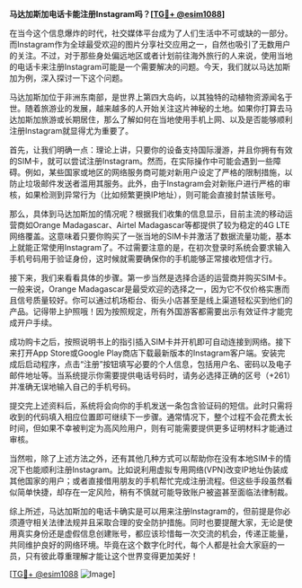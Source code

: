 **马达加斯加电话卡能注册Instagram吗？[[TG💪+ @esim1088](https://t.me/s/esim1088)]**

在当今这个信息爆炸的时代，社交媒体平台成为了人们生活中不可或缺的一部分。而Instagram作为全球最受欢迎的图片分享社交应用之一，自然也吸引了无数用户的关注。不过，对于那些身处偏远地区或者计划前往海外旅行的人来说，使用当地的电话卡来注册Instagram可能是一个需要解决的问题。今天，我们就以马达加斯加为例，深入探讨一下这个问题。

马达加斯加位于非洲东南部，是世界上第四大岛屿，以其独特的动植物资源闻名于世。随着旅游业的发展，越来越多的人开始关注这片神秘的土地。如果你打算去马达加斯加旅游或长期居住，那么了解如何在当地使用手机上网、以及是否能够顺利注册Instagram就显得尤为重要了。

首先，让我们明确一点：理论上讲，只要你的设备支持国际漫游，并且你拥有有效的SIM卡，就可以尝试注册Instagram。然而，在实际操作中可能会遇到一些障碍。例如，某些国家或地区的网络服务商可能对新用户设定了严格的限制措施，以防止垃圾邮件发送者滥用其服务。此外，由于Instagram会对新账户进行严格的审核，如果检测到异常行为（比如频繁更换IP地址），则可能会直接封禁该账号。

那么，具体到马达加斯加的情况呢？根据我们收集的信息显示，目前主流的移动运营商如Orange Madagascar、Airtel Madagascar等都提供了较为稳定的4G LTE网络覆盖。这意味着只要你购买了一张当地的SIM卡并激活了数据流量功能，基本上就能正常使用Instagram了。不过需要注意的是，在初次登录时系统会要求输入手机号码用于验证身份，这时候就需要确保你的手机能够正常接收短信才行。

接下来，我们来看看具体的步骤。第一步当然是选择合适的运营商并购买SIM卡。一般来说，Orange Madagascar是最受欢迎的选择之一，因为它不仅价格实惠而且信号质量较好。你可以通过机场柜台、街头小店甚至是线上渠道轻松买到他们的产品。记得带上护照哦！因为按照规定，所有外国游客都需要出示有效证件才能完成开户手续。

成功购卡之后，按照说明书上的指引插入SIM卡并开机即可自动连接到网络。接下来打开App Store或Google Play商店下载最新版本的Instagram客户端。安装完成后启动程序，点击“注册”按钮填写必要的个人信息，包括用户名、密码以及电子邮件地址等。当系统提示你需要提供电话号码时，请务必选择正确的区号（+261）并准确无误地输入自己的手机号码。

提交完上述资料后，系统将会向你的手机发送一条包含验证码的短信。此时只需将收到的代码填入相应位置即可继续下一步骤。通常情况下，整个过程不会花费太长时间，但如果不幸被判定为高风险用户，则有可能需要提供更多证明材料才能通过审核。

当然啦，除了上述方法之外，还有其他几种方式可以帮助你在没有本地SIM卡的情况下也能顺利注册Instagram。比如说利用虚拟专用网络(VPN)改变IP地址伪装成其他国家的用户；或者直接借用朋友的手机帮忙完成注册流程。但这些手段虽然看似简单快捷，却存在一定风险，稍有不慎就可能导致账户被盗甚至面临法律制裁。

综上所述，马达加斯加的电话卡确实是可以用来注册Instagram的，但前提是你必须遵守相关法律法规并且采取合理的安全防护措施。同时也要提醒大家，无论是使用真实身份还是虚假信息创建账号，都应该珍惜每一次交流的机会，传递正能量，共同维护良好的网络环境。毕竟在这个数字化时代，每个人都是社会大家庭的一员，只有彼此尊重理解才能让这个世界变得更加美好！

[[TG💪+ @esim1088](https://t.me/s/esim1088) ![Image](https://i.postimg.cc/4NQfJmqS/Snipaste-2025-05-13-00-14-12.png)]